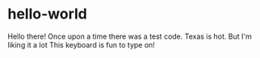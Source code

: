 # hello-world
Hello there! Once upon a time there was a test code. 
Texas is hot. But I'm liking it a lot
This keyboard is fun to type on!
